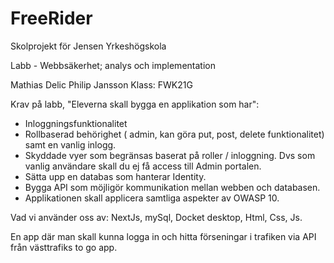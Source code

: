 # FreeRider
Skolprojekt för Jensen Yrkeshögskola

Labb - Webbsäkerhet; analys och implementation

Mathias Delic
Philip Jansson 
Klass: FWK21G

Krav på labb, "Eleverna skall bygga en applikation som har":

* Inloggningsfunktionalitet 
* Rollbaserad behörighet ( admin, kan göra put, post, delete funktionalitet) samt en vanlig inlogg. 
* Skyddade vyer som begränsas baserat på roller / inloggning. Dvs som vanlig användare skall du ej få access till Admin portalen.
* Sätta upp en databas som hanterar Identity.
* Bygga API som möjligör kommunikation mellan webben och databasen.
* Applikationen skall applicera samtliga aspekter av OWASP 10.

Vad vi använder oss av: NextJs, mySql, Docket desktop, Html, Css, Js. 


En app där man skall kunna logga in och hitta förseningar i trafiken via API från västtrafiks to go app.
